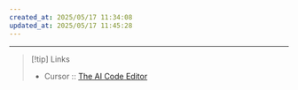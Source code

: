 ```yaml
---
created_at: 2025/05/17 11:34:08
updated_at: 2025/05/17 11:45:28
---
```

---

> [!tip] Links
> - Cursor :: [The AI Code Editor](https://www.cursor.com)
